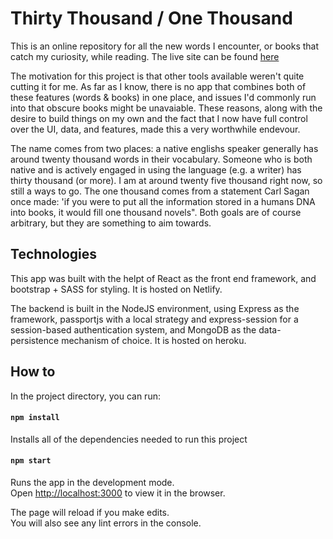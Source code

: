 # Thirty Thousand / One Thousand

This is an online repository for all the new words I encounter, or books that catch my curiosity, while reading. The live site can be found [here](https://30k1k.netlify.app)

The motivation for this project is that other tools available weren't quite cutting it for me. As far as I know, there is no app that combines both of these features (words & books) in one place, and issues I'd commonly run into that obscure books might be unavaiable. These reasons, along with the desire to build things on my own and the fact that I now have full control over the UI, data, and features, made this a very worthwhile endevour. 

The name comes from two places: a native englishs speaker generally has around twenty thousand words in their vocabulary. Someone who is both native and is actively engaged in using the language (e.g. a writer) has thirty thousand (or more). I am at around twenty five thousand right now, so still a ways to go.
The one thousand comes from a statement Carl Sagan once made: 'if you were to put all the information stored in a humans DNA into books, it would fill one thousand novels". Both goals are of course arbitrary, but they are something to aim towards.

## Technologies

This app was built with the helpt of React as the front end framework, and bootstrap + SASS for styling. It is hosted on Netlify.

The backend is built in the NodeJS environment, using Express as the framework, passportjs with a local strategy and express-session for a session-based authentication system, and MongoDB as the data-persistence mechanism of choice. It is hosted on heroku.


## How to

In the project directory, you can run:

#### `npm install`

Installs all of the dependencies needed to run this project

#### `npm start`

Runs the app in the development mode.\
Open [http://localhost:3000](http://localhost:3000) to view it in the browser.

The page will reload if you make edits.\
You will also see any lint errors in the console.


